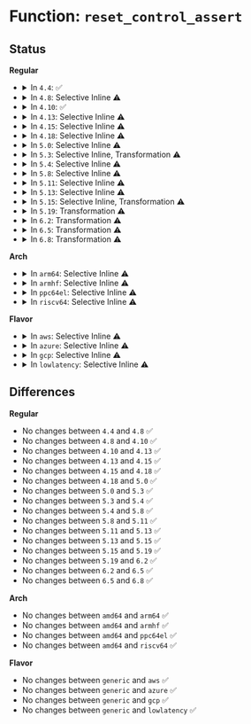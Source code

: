 # Function: <code>reset_control_assert</code>

## Status
<b>Regular</b>
<ul>
<li>
<details>
<summary>In <code>4.4</code>: ✅</summary>

```c
int reset_control_assert(struct reset_control *rstc);
```

**Collision:** Unique Global

**Inline:** No

**Transformation:** False

**Instances:**

```
In drivers/reset/core.c (ffffffff814df280)
Location: drivers/reset/core.c:106
Inline: False
Direct callers:
  - drivers/usb/host/ehci-platform.c:ehci_platform_remove
  - drivers/usb/host/ehci-platform.c:ehci_platform_probe
  - drivers/usb/host/ohci-platform.c:ohci_platform_remove
  - drivers/usb/host/ohci-platform.c:ohci_platform_probe
```
**Symbols:**

```
ffffffff814df280-ffffffff814df2a8: reset_control_assert (STB_GLOBAL)
```
</details>
</li>
<li>
<details>
<summary>In <code>4.8</code>: Selective Inline ⚠️</summary>

```c
int reset_control_assert(struct reset_control *rstc);
```

**Collision:** Unique Global

**Inline:** Selective

**Transformation:** False

**Instances:**

```
In drivers/reset/core.c (ffffffff81530580)
Location: drivers/reset/core.c:162
Inline: True
Direct callers:
  - drivers/usb/dwc2/platform.c:dwc2_driver_remove
  - drivers/usb/host/ehci-platform.c:ehci_platform_remove
  - drivers/usb/host/ehci-platform.c:ehci_platform_probe
  - drivers/usb/host/ohci-platform.c:ohci_platform_remove
  - drivers/usb/host/ohci-platform.c:ohci_platform_remove
  - drivers/usb/host/ohci-platform.c:ohci_platform_probe
  - drivers/usb/host/ohci-platform.c:ohci_platform_probe
  - drivers/usb/host/ohci-platform.c:ohci_platform_probe
```
**Symbols:**

```
ffffffff81530580-ffffffff815305eb: reset_control_assert (STB_GLOBAL)
```
</details>
</li>
<li>
<details>
<summary>In <code>4.10</code>: ✅</summary>

```c
int reset_control_assert(struct reset_control *rstc);
```

**Collision:** Unique Global

**Inline:** No

**Transformation:** False

**Instances:**

```
In drivers/reset/core.c (ffffffff8155cb00)
Location: drivers/reset/core.c:186
Inline: False
Direct callers:
  - drivers/usb/dwc2/platform.c:dwc2_driver_remove
  - drivers/usb/host/ehci-platform.c:ehci_platform_remove
  - drivers/usb/host/ehci-platform.c:ehci_platform_probe
  - drivers/usb/host/ohci-platform.c:ohci_platform_remove
  - drivers/usb/host/ohci-platform.c:ohci_platform_remove
  - drivers/usb/host/ohci-platform.c:ohci_platform_probe
  - drivers/usb/host/ohci-platform.c:ohci_platform_probe
  - drivers/usb/host/ohci-platform.c:ohci_platform_probe
```
**Symbols:**

```
ffffffff8155cb00-ffffffff8155cbb5: reset_control_assert (STB_GLOBAL)
```
</details>
</li>
<li>
<details>
<summary>In <code>4.13</code>: Selective Inline ⚠️</summary>

```c
int reset_control_assert(struct reset_control *rstc);
```

**Collision:** Unique Global

**Inline:** Selective

**Transformation:** False

**Instances:**

```
In drivers/reset/core.c (ffffffff815715d0)
Location: drivers/reset/core.c:197
Inline: True
Direct callers:
  - drivers/usb/dwc2/platform.c:dwc2_driver_remove
  - drivers/usb/host/ehci-platform.c:ehci_platform_remove
  - drivers/usb/host/ehci-platform.c:ehci_platform_probe
  - drivers/usb/host/ohci-platform.c:ohci_platform_remove
  - drivers/usb/host/ohci-platform.c:ohci_platform_remove
  - drivers/usb/host/ohci-platform.c:ohci_platform_probe
  - drivers/usb/host/ohci-platform.c:ohci_platform_probe
  - drivers/usb/host/ohci-platform.c:ohci_platform_probe
  - drivers/i2c/busses/i2c-designware-platdrv.c:dw_i2c_plat_remove
  - drivers/i2c/busses/i2c-designware-platdrv.c:dw_i2c_plat_probe
```
**Symbols:**

```
ffffffff815715d0-ffffffff81571650: reset_control_assert (STB_GLOBAL)
```
</details>
</li>
<li>
<details>
<summary>In <code>4.15</code>: Selective Inline ⚠️</summary>

```c
int reset_control_assert(struct reset_control *rstc);
```

**Collision:** Unique Global

**Inline:** Selective

**Transformation:** False

**Instances:**

```
In drivers/reset/core.c (ffffffff815d5ab0)
Location: drivers/reset/core.c:272
Inline: True
Direct callers:
  - drivers/usb/dwc2/platform.c:dwc2_driver_remove
  - drivers/usb/host/ehci-platform.c:ehci_platform_remove
  - drivers/usb/host/ehci-platform.c:ehci_platform_probe
  - drivers/usb/host/ohci-platform.c:ohci_platform_remove
  - drivers/usb/host/ohci-platform.c:ohci_platform_probe
  - drivers/i2c/busses/i2c-designware-platdrv.c:dw_i2c_plat_remove
  - drivers/i2c/busses/i2c-designware-platdrv.c:dw_i2c_plat_probe
```
**Symbols:**

```
ffffffff815d5ab0-ffffffff815d5be2: reset_control_assert (STB_GLOBAL)
```
</details>
</li>
<li>
<details>
<summary>In <code>4.18</code>: Selective Inline ⚠️</summary>

```c
int reset_control_assert(struct reset_control *rstc);
```

**Collision:** Unique Global

**Inline:** Selective

**Transformation:** False

**Instances:**

```
In drivers/reset/core.c (ffffffff8160e800)
Location: drivers/reset/core.c:302
Inline: True
Direct callers:
  - drivers/usb/dwc2/platform.c:dwc2_driver_remove
  - drivers/usb/dwc2/platform.c:dwc2_driver_remove
  - drivers/usb/host/ehci-platform.c:ehci_platform_remove
  - drivers/usb/host/ehci-platform.c:ehci_platform_probe
  - drivers/usb/host/ohci-platform.c:ohci_platform_remove
  - drivers/usb/host/ohci-platform.c:ohci_platform_probe
  - drivers/i2c/busses/i2c-designware-master.c:i2c_dw_prepare_recovery
  - drivers/i2c/busses/i2c-designware-platdrv.c:dw_i2c_plat_remove
  - drivers/i2c/busses/i2c-designware-platdrv.c:dw_i2c_plat_probe
```
**Symbols:**

```
ffffffff8160e800-ffffffff8160e919: reset_control_assert (STB_GLOBAL)
```
</details>
</li>
<li>
<details>
<summary>In <code>5.0</code>: Selective Inline ⚠️</summary>

```c
int reset_control_assert(struct reset_control *rstc);
```

**Collision:** Unique Global

**Inline:** Selective

**Transformation:** False

**Instances:**

```
In drivers/reset/core.c (ffffffff8162b740)
Location: drivers/reset/core.c:302
Inline: True
Direct callers:
  - drivers/pci/controller/dwc/pci-meson.c:meson_pcie_probe
  - drivers/pci/controller/dwc/pci-meson.c:meson_pcie_probe
  - drivers/pci/controller/dwc/pci-meson.c:meson_pcie_probe
  - drivers/usb/dwc2/platform.c:dwc2_driver_remove
  - drivers/usb/dwc2/platform.c:dwc2_driver_remove
  - drivers/usb/host/ehci-platform.c:ehci_platform_remove
  - drivers/usb/host/ehci-platform.c:ehci_platform_probe
  - drivers/usb/host/ohci-platform.c:ohci_platform_remove
  - drivers/usb/host/ohci-platform.c:ohci_platform_probe
  - drivers/i2c/busses/i2c-designware-master.c:i2c_dw_prepare_recovery
  - drivers/i2c/busses/i2c-designware-platdrv.c:dw_i2c_plat_remove
  - drivers/i2c/busses/i2c-designware-platdrv.c:dw_i2c_plat_probe
```
**Symbols:**

```
ffffffff8162b740-ffffffff8162b859: reset_control_assert (STB_GLOBAL)
```
</details>
</li>
<li>
<details>
<summary>In <code>5.3</code>: Selective Inline, Transformation ⚠️</summary>

```c
int reset_control_assert(struct reset_control *rstc);
```

**Collision:** Unique Global

**Inline:** Selective

**Transformation:** True

**Instances:**

```
In drivers/reset/core.c (ffffffff8165f533)
Location: drivers/reset/core.c:342
Inline: True
Direct callers:
  - drivers/pci/controller/dwc/pci-meson.c:meson_pcie_probe
  - drivers/pci/controller/dwc/pci-meson.c:meson_pcie_probe
  - drivers/pci/controller/dwc/pci-meson.c:meson_pcie_probe
  - drivers/net/phy/mdio_device.c:mdio_device_reset
  - drivers/usb/dwc2/platform.c:dwc2_driver_remove
  - drivers/usb/dwc2/platform.c:dwc2_driver_remove
  - drivers/usb/host/ehci-platform.c:ehci_platform_remove
  - drivers/usb/host/ehci-platform.c:ehci_platform_probe
  - drivers/usb/host/ohci-platform.c:ohci_platform_remove
  - drivers/usb/host/ohci-platform.c:ohci_platform_probe
  - drivers/i2c/busses/i2c-designware-master.c:i2c_dw_prepare_recovery
  - drivers/i2c/busses/i2c-designware-platdrv.c:dw_i2c_plat_remove
  - drivers/i2c/busses/i2c-designware-platdrv.c:dw_i2c_plat_probe
```
**Symbols:**

```
ffffffff8165f876-ffffffff8165f8c1: reset_control_assert.cold (STB_LOCAL)
ffffffff8165f500-ffffffff8165f65a: reset_control_assert (STB_GLOBAL)
```
</details>
</li>
<li>
<details>
<summary>In <code>5.4</code>: Selective Inline ⚠️</summary>

```c
int reset_control_assert(struct reset_control *rstc);
```

**Collision:** Unique Global

**Inline:** Selective

**Transformation:** False

**Instances:**

```
In drivers/reset/core.c (ffffffff81681c40)
Location: drivers/reset/core.c:341
Inline: True
Direct callers:
  - drivers/net/phy/mdio_device.c:mdio_device_reset
  - drivers/usb/dwc2/platform.c:dwc2_driver_remove
  - drivers/usb/dwc2/platform.c:dwc2_driver_remove
  - drivers/usb/host/ehci-platform.c:ehci_platform_remove
  - drivers/usb/host/ehci-platform.c:ehci_platform_probe
  - drivers/usb/host/ohci-platform.c:ohci_platform_remove
  - drivers/usb/host/ohci-platform.c:ohci_platform_probe
  - drivers/i2c/busses/i2c-designware-master.c:i2c_dw_prepare_recovery
  - drivers/i2c/busses/i2c-designware-platdrv.c:dw_i2c_plat_remove
  - drivers/i2c/busses/i2c-designware-platdrv.c:dw_i2c_plat_remove
  - drivers/i2c/busses/i2c-designware-platdrv.c:dw_i2c_plat_probe
```
**Symbols:**

```
ffffffff81681c40-ffffffff81681dbc: reset_control_assert (STB_GLOBAL)
```
</details>
</li>
<li>
<details>
<summary>In <code>5.8</code>: Selective Inline ⚠️</summary>

```c
int reset_control_assert(struct reset_control *rstc);
```

**Collision:** Unique Global

**Inline:** Selective

**Transformation:** False

**Instances:**

```
In drivers/reset/core.c (ffffffff81733070)
Location: drivers/reset/core.c:343
Inline: True
Direct callers:
  - drivers/net/phy/mdio_device.c:mdio_device_reset
  - drivers/usb/dwc2/platform.c:dwc2_driver_remove
  - drivers/usb/dwc2/platform.c:dwc2_driver_remove
  - drivers/usb/host/ehci-platform.c:ehci_platform_remove
  - drivers/usb/host/ehci-platform.c:ehci_platform_probe
  - drivers/usb/host/ohci-platform.c:ohci_platform_remove
  - drivers/usb/host/ohci-platform.c:ohci_platform_probe
  - drivers/i2c/busses/i2c-designware-master.c:i2c_dw_prepare_recovery
  - drivers/i2c/busses/i2c-designware-platdrv.c:dw_i2c_plat_remove
  - drivers/i2c/busses/i2c-designware-platdrv.c:dw_i2c_plat_probe
```
**Symbols:**

```
ffffffff81733070-ffffffff817331e8: reset_control_assert (STB_GLOBAL)
```
</details>
</li>
<li>
<details>
<summary>In <code>5.11</code>: Selective Inline ⚠️</summary>

```c
int reset_control_assert(struct reset_control *rstc);
```

**Collision:** Unique Global

**Inline:** Selective

**Transformation:** False

**Instances:**

```
In drivers/reset/core.c (ffffffff8174f230)
Location: drivers/reset/core.c:417
Inline: True
Direct callers:
  - drivers/net/phy/mdio_device.c:mdio_device_reset
  - drivers/usb/dwc2/platform.c:dwc2_driver_remove
  - drivers/usb/dwc2/platform.c:dwc2_driver_remove
  - drivers/usb/host/ehci-platform.c:ehci_platform_remove
  - drivers/usb/host/ehci-platform.c:ehci_platform_probe
  - drivers/usb/host/ohci-platform.c:ohci_platform_remove
  - drivers/usb/host/ohci-platform.c:ohci_platform_probe
  - drivers/i2c/busses/i2c-designware-master.c:i2c_dw_prepare_recovery
  - drivers/i2c/busses/i2c-designware-platdrv.c:dw_i2c_plat_remove
  - drivers/i2c/busses/i2c-designware-platdrv.c:dw_i2c_plat_probe
```
**Symbols:**

```
ffffffff8174f230-ffffffff8174f39b: reset_control_assert (STB_GLOBAL)
```
</details>
</li>
<li>
<details>
<summary>In <code>5.13</code>: Selective Inline ⚠️</summary>

```c
int reset_control_assert(struct reset_control *rstc);
```

**Collision:** Unique Global

**Inline:** Selective

**Transformation:** False

**Instances:**

```
In drivers/reset/core.c (ffffffff817331f0)
Location: drivers/reset/core.c:441
Inline: True
Direct callers:
  - drivers/dma/lgm/lgm-dma.c:intel_ldma_probe
  - drivers/reset/core.c:reset_control_bulk_deassert
  - drivers/reset/core.c:reset_control_bulk_assert
  - drivers/net/phy/mdio_device.c:mdio_device_reset
  - drivers/usb/dwc2/platform.c:dwc2_driver_remove
  - drivers/usb/dwc2/platform.c:dwc2_driver_remove
  - drivers/usb/host/ehci-platform.c:ehci_platform_remove
  - drivers/usb/host/ehci-platform.c:ehci_platform_probe
  - drivers/usb/host/ohci-platform.c:ohci_platform_remove
  - drivers/usb/host/ohci-platform.c:ohci_platform_probe
  - drivers/i2c/busses/i2c-designware-master.c:i2c_dw_prepare_recovery
  - drivers/i2c/busses/i2c-designware-platdrv.c:dw_i2c_plat_remove
  - drivers/i2c/busses/i2c-designware-platdrv.c:dw_i2c_plat_probe
```
**Symbols:**

```
ffffffff817331f0-ffffffff8173335f: reset_control_assert (STB_GLOBAL)
```
</details>
</li>
<li>
<details>
<summary>In <code>5.15</code>: Selective Inline, Transformation ⚠️</summary>

```c
int reset_control_assert(struct reset_control *rstc);
```

**Collision:** Unique Global

**Inline:** Selective

**Transformation:** True

**Instances:**

```
In drivers/reset/core.c (ffffffff817b3972)
Location: drivers/reset/core.c:441
Inline: True
Direct callers:
  - drivers/dma/lgm/lgm-dma.c:intel_ldma_probe
  - drivers/reset/core.c:reset_control_bulk_deassert
  - drivers/reset/core.c:reset_control_bulk_assert
  - drivers/net/phy/mdio_device.c:mdio_device_reset
  - drivers/usb/dwc2/platform.c:dwc2_driver_remove
  - drivers/usb/dwc2/platform.c:dwc2_driver_remove
  - drivers/usb/host/ehci-platform.c:ehci_platform_remove
  - drivers/usb/host/ehci-platform.c:ehci_platform_probe
  - drivers/usb/host/ohci-platform.c:ohci_platform_remove
  - drivers/usb/host/ohci-platform.c:ohci_platform_probe
  - drivers/i2c/busses/i2c-designware-master.c:i2c_dw_prepare_recovery
  - drivers/i2c/busses/i2c-designware-platdrv.c:dw_i2c_plat_remove
  - drivers/i2c/busses/i2c-designware-platdrv.c:dw_i2c_plat_probe
```
**Symbols:**

```
ffffffff81cf8696-ffffffff81cf86d8: reset_control_assert.cold (STB_LOCAL)
ffffffff817b3930-ffffffff817b3ad5: reset_control_assert (STB_GLOBAL)
```
</details>
</li>
<li>
<details>
<summary>In <code>5.19</code>: Transformation ⚠️</summary>

```c
int reset_control_assert(struct reset_control *rstc);
```

**Collision:** Unique Global

**Inline:** No

**Transformation:** True

**Instances:**

```
In drivers/reset/core.c (0)
Location: drivers/reset/core.c:442
Inline: False
Direct callers:
  - drivers/dma/lgm/lgm-dma.c:intel_ldma_probe
  - drivers/reset/core.c:reset_control_bulk_deassert
  - drivers/reset/core.c:reset_control_deassert
  - drivers/reset/core.c:reset_control_bulk_assert
  - drivers/reset/core.c:reset_control_assert
  - drivers/net/phy/mdio_device.c:mdio_device_reset
  - drivers/usb/dwc2/platform.c:dwc2_driver_remove
  - drivers/usb/dwc2/platform.c:dwc2_driver_remove
  - drivers/usb/host/ehci-platform.c:ehci_platform_remove
  - drivers/usb/host/ehci-platform.c:ehci_platform_probe
  - drivers/usb/host/ohci-platform.c:ohci_platform_remove
  - drivers/usb/host/ohci-platform.c:ohci_platform_probe
  - drivers/i2c/busses/i2c-designware-master.c:i2c_dw_prepare_recovery
  - drivers/i2c/busses/i2c-designware-platdrv.c:dw_i2c_plat_remove
  - drivers/i2c/busses/i2c-designware-platdrv.c:dw_i2c_plat_probe
```
**Symbols:**

```
ffffffff81ec07a5-ffffffff81ec07e7: reset_control_assert.cold (STB_LOCAL)
ffffffff818ef720-ffffffff818ef8c7: reset_control_assert (STB_GLOBAL)
```
</details>
</li>
<li>
<details>
<summary>In <code>6.2</code>: Transformation ⚠️</summary>

```c
int reset_control_assert(struct reset_control *rstc);
```

**Collision:** Unique Global

**Inline:** No

**Transformation:** True

**Instances:**

```
In drivers/reset/core.c (0)
Location: drivers/reset/core.c:442
Inline: False
Direct callers:
  - drivers/dma/lgm/lgm-dma.c:intel_ldma_probe
  - drivers/reset/core.c:reset_control_bulk_deassert
  - drivers/reset/core.c:reset_control_deassert
  - drivers/reset/core.c:reset_control_bulk_assert
  - drivers/reset/core.c:reset_control_assert
  - drivers/net/phy/mdio_device.c:mdio_device_reset
  - drivers/usb/dwc2/platform.c:dwc2_driver_remove
  - drivers/usb/dwc2/platform.c:dwc2_driver_remove
  - drivers/usb/host/ehci-platform.c:ehci_platform_remove
  - drivers/usb/host/ehci-platform.c:ehci_platform_probe
  - drivers/usb/host/ohci-platform.c:ohci_platform_remove
  - drivers/usb/host/ohci-platform.c:ohci_platform_probe
  - drivers/i2c/busses/i2c-designware-master.c:i2c_dw_prepare_recovery
  - drivers/i2c/busses/i2c-designware-platdrv.c:dw_i2c_plat_remove
  - drivers/i2c/busses/i2c-designware-platdrv.c:dw_i2c_plat_probe
```
**Symbols:**

```
ffffffff82094f0b-ffffffff82094f4d: reset_control_assert.cold (STB_LOCAL)
ffffffff81a47450-ffffffff81a475f7: reset_control_assert (STB_GLOBAL)
```
</details>
</li>
<li>
<details>
<summary>In <code>6.5</code>: Transformation ⚠️</summary>

```c
int reset_control_assert(struct reset_control *rstc);
```

**Collision:** Unique Global

**Inline:** No

**Transformation:** True

**Instances:**

```
In drivers/reset/core.c (0)
Location: drivers/reset/core.c:442
Inline: False
Direct callers:
  - drivers/dma/lgm/lgm-dma.c:intel_ldma_probe
  - drivers/reset/core.c:reset_control_bulk_deassert
  - drivers/reset/core.c:reset_control_deassert
  - drivers/reset/core.c:reset_control_bulk_assert
  - drivers/reset/core.c:reset_control_assert
  - drivers/net/phy/mdio_device.c:mdio_device_reset
  - drivers/usb/dwc2/platform.c:dwc2_lowlevel_hw_init
  - drivers/usb/host/ehci-platform.c:ehci_platform_remove
  - drivers/usb/host/ehci-platform.c:ehci_platform_probe
  - drivers/usb/host/ohci-platform.c:ohci_platform_remove
  - drivers/usb/host/ohci-platform.c:ohci_platform_probe
  - drivers/i2c/busses/i2c-designware-master.c:i2c_dw_prepare_recovery
  - drivers/i2c/busses/i2c-designware-platdrv.c:dw_i2c_plat_remove
  - drivers/i2c/busses/i2c-designware-platdrv.c:dw_i2c_plat_probe
```
**Symbols:**

```
ffffffff82115d30-ffffffff82115d72: reset_control_assert.cold (STB_LOCAL)
ffffffff81a91600-ffffffff81a917ac: reset_control_assert (STB_GLOBAL)
```
</details>
</li>
<li>
<details>
<summary>In <code>6.8</code>: Transformation ⚠️</summary>

```c
int reset_control_assert(struct reset_control *rstc);
```

**Collision:** Unique Global

**Inline:** No

**Transformation:** True

**Instances:**

```
In drivers/reset/core.c (0)
Location: drivers/reset/core.c:442
Inline: False
Direct callers:
  - drivers/dma/lgm/lgm-dma.c:intel_ldma_probe
  - drivers/reset/core.c:reset_control_bulk_deassert
  - drivers/reset/core.c:reset_control_deassert
  - drivers/reset/core.c:reset_control_bulk_assert
  - drivers/reset/core.c:reset_control_assert
  - drivers/net/phy/mdio_device.c:mdio_device_reset
  - drivers/usb/dwc2/platform.c:dwc2_lowlevel_hw_init
  - drivers/usb/host/ehci-platform.c:ehci_platform_remove
  - drivers/usb/host/ehci-platform.c:ehci_platform_probe
  - drivers/usb/host/ohci-platform.c:ohci_platform_remove
  - drivers/usb/host/ohci-platform.c:ohci_platform_probe
  - drivers/i2c/busses/i2c-designware-master.c:i2c_dw_prepare_recovery
  - drivers/i2c/busses/i2c-designware-platdrv.c:dw_i2c_plat_remove
  - drivers/i2c/busses/i2c-designware-platdrv.c:dw_i2c_plat_probe
```
**Symbols:**

```
ffffffff821f3a37-ffffffff821f3a79: reset_control_assert.cold (STB_LOCAL)
ffffffff81ae3f70-ffffffff81ae411c: reset_control_assert (STB_GLOBAL)
```
</details>
</li>
</ul>
<b>Arch</b>
<ul>
<li>
<details>
<summary>In <code>arm64</code>: Selective Inline ⚠️</summary>

```c
int reset_control_assert(struct reset_control *rstc);
```

**Collision:** Unique Global

**Inline:** Selective

**Transformation:** False

**Instances:**

```
In drivers/reset/core.c (ffff80001084d048)
Location: drivers/reset/core.c:341
Inline: True
Direct callers:
  - drivers/pinctrl/sunxi/pinctrl-sun6i-a31-r.c:sun6i_a31_r_pinctrl_probe
  - drivers/pinctrl/sunxi/pinctrl-sun8i-a23-r.c:sun8i_a23_r_pinctrl_probe
  - drivers/pci/controller/pcie-rockchip.c:rockchip_pcie_init_port
  - drivers/pci/controller/pcie-rockchip.c:rockchip_pcie_init_port
  - drivers/pci/controller/pcie-rockchip.c:rockchip_pcie_init_port
  - drivers/pci/controller/pcie-rockchip.c:rockchip_pcie_init_port
  - drivers/pci/controller/pcie-rockchip.c:rockchip_pcie_init_port
  - drivers/pci/controller/pcie-rockchip.c:rockchip_pcie_init_port
  - drivers/pci/controller/pcie-rockchip.c:rockchip_pcie_init_port
  - drivers/pci/controller/pcie-mediatek.c:mtk_pcie_enable_port
  - drivers/pci/controller/dwc/pci-imx6.c:imx6_pcie_suspend_noirq
  - drivers/pci/controller/dwc/pci-imx6.c:imx6_pcie_suspend_noirq
  - drivers/pci/controller/dwc/pci-imx6.c:imx6_pcie_assert_core_reset
  - drivers/pci/controller/dwc/pci-imx6.c:imx6_pcie_assert_core_reset
  - drivers/pci/controller/dwc/pcie-qcom.c:qcom_pcie_init_2_3_3
  - drivers/pci/controller/dwc/pcie-qcom.c:qcom_pcie_init_2_3_3
  - drivers/pci/controller/dwc/pcie-qcom.c:qcom_pcie_init_2_4_0
  - drivers/pci/controller/dwc/pcie-qcom.c:qcom_pcie_init_2_4_0
  - drivers/pci/controller/dwc/pcie-qcom.c:qcom_pcie_init_2_4_0
  - drivers/pci/controller/dwc/pcie-qcom.c:qcom_pcie_init_2_4_0
  - drivers/pci/controller/dwc/pcie-qcom.c:qcom_pcie_init_2_4_0
  - drivers/pci/controller/dwc/pcie-qcom.c:qcom_pcie_init_2_4_0
  - drivers/pci/controller/dwc/pcie-qcom.c:qcom_pcie_init_2_4_0
  - drivers/pci/controller/dwc/pcie-qcom.c:qcom_pcie_init_2_4_0
  - drivers/pci/controller/dwc/pcie-qcom.c:qcom_pcie_init_2_4_0
  - drivers/pci/controller/dwc/pcie-qcom.c:qcom_pcie_init_2_4_0
  - drivers/pci/controller/dwc/pcie-qcom.c:qcom_pcie_init_2_4_0
  - drivers/pci/controller/dwc/pcie-qcom.c:qcom_pcie_init_2_4_0
  - drivers/pci/controller/dwc/pcie-qcom.c:qcom_pcie_init_2_4_0
  - drivers/pci/controller/dwc/pcie-qcom.c:qcom_pcie_init_2_4_0
  - drivers/pci/controller/dwc/pcie-qcom.c:qcom_pcie_init_2_4_0
  - drivers/pci/controller/dwc/pcie-qcom.c:qcom_pcie_init_2_4_0
  - drivers/pci/controller/dwc/pcie-qcom.c:qcom_pcie_init_2_4_0
  - drivers/pci/controller/dwc/pcie-qcom.c:qcom_pcie_init_2_4_0
  - drivers/pci/controller/dwc/pcie-qcom.c:qcom_pcie_deinit_2_4_0
  - drivers/pci/controller/dwc/pcie-qcom.c:qcom_pcie_deinit_2_4_0
  - drivers/pci/controller/dwc/pcie-qcom.c:qcom_pcie_deinit_2_4_0
  - drivers/pci/controller/dwc/pcie-qcom.c:qcom_pcie_deinit_2_4_0
  - drivers/pci/controller/dwc/pcie-qcom.c:qcom_pcie_deinit_2_4_0
  - drivers/pci/controller/dwc/pcie-qcom.c:qcom_pcie_deinit_2_4_0
  - drivers/pci/controller/dwc/pcie-qcom.c:qcom_pcie_deinit_2_4_0
  - drivers/pci/controller/dwc/pcie-qcom.c:qcom_pcie_deinit_2_4_0
  - drivers/pci/controller/dwc/pcie-qcom.c:qcom_pcie_deinit_2_4_0
  - drivers/pci/controller/dwc/pcie-qcom.c:qcom_pcie_init_1_0_0
  - drivers/pci/controller/dwc/pcie-qcom.c:qcom_pcie_deinit_1_0_0
  - drivers/pci/controller/dwc/pcie-qcom.c:qcom_pcie_init_2_1_0
  - drivers/pci/controller/dwc/pcie-qcom.c:qcom_pcie_deinit_2_1_0
  - drivers/pci/controller/dwc/pcie-qcom.c:qcom_pcie_deinit_2_1_0
  - drivers/pci/controller/dwc/pcie-qcom.c:qcom_pcie_deinit_2_1_0
  - drivers/pci/controller/dwc/pcie-qcom.c:qcom_pcie_deinit_2_1_0
  - drivers/pci/controller/dwc/pcie-qcom.c:qcom_pcie_deinit_2_1_0
  - drivers/pci/controller/dwc/pcie-histb.c:histb_pcie_remove
  - drivers/pci/controller/dwc/pcie-histb.c:histb_pcie_remove
  - drivers/pci/controller/dwc/pcie-histb.c:histb_pcie_remove
  - drivers/pci/controller/dwc/pcie-histb.c:histb_pcie_probe
  - drivers/pci/controller/dwc/pcie-histb.c:histb_pcie_probe
  - drivers/pci/controller/dwc/pcie-histb.c:histb_pcie_probe
  - drivers/clk/sunxi/clk-sun9i-mmc.c:sun9i_a80_mmc_config_clk_probe
  - drivers/clk/sunxi-ng/ccu-sun8i-de2.c:sunxi_de2_clk_probe
  - drivers/soc/amlogic/meson-ee-pwrc.c:meson_ee_pwrc_on
  - drivers/tty/serial/8250/8250_dw.c:dw8250_remove
  - drivers/tty/serial/8250/8250_dw.c:dw8250_probe
  - drivers/tty/serial/8250/8250_of.c:of_platform_serial_remove
  - drivers/ata/libahci_platform.c:ahci_platform_disable_resources
  - drivers/net/phy/mdio_device.c:mdio_device_reset
  - drivers/usb/dwc2/platform.c:dwc2_driver_remove
  - drivers/usb/dwc2/platform.c:dwc2_driver_remove
  - drivers/usb/dwc2/platform.c:dwc2_driver_remove
  - drivers/usb/dwc2/platform.c:dwc2_driver_remove
  - drivers/i2c/busses/i2c-designware-master.c:i2c_dw_prepare_recovery
  - drivers/i2c/busses/i2c-designware-platdrv.c:dw_i2c_plat_remove
  - drivers/i2c/busses/i2c-designware-platdrv.c:dw_i2c_plat_remove
  - drivers/i2c/busses/i2c-designware-platdrv.c:dw_i2c_plat_probe
  - drivers/mmc/host/mmci_stm32_sdmmc.c:mmci_sdmmc_set_pwrreg
```
**Symbols:**

```
ffff80001084d048-ffff80001084d1f8: reset_control_assert (STB_GLOBAL)
```
</details>
</li>
<li>
<details>
<summary>In <code>armhf</code>: Selective Inline ⚠️</summary>

```c
int reset_control_assert(struct reset_control *rstc);
```

**Collision:** Unique Global

**Inline:** Selective

**Transformation:** False

**Instances:**

```
In drivers/reset/core.c (c09594c4)
Location: drivers/reset/core.c:341
Inline: True
Direct callers:
  - arch/arm/mach-meson/platsmp.c:meson8b_smp_boot_secondary
  - arch/arm/mach-meson/platsmp.c:meson8_smp_boot_secondary
  - arch/arm/mach-rockchip/platsmp.c:pmu_set_power_domain
  - drivers/bus/ti-sysc.c:sysc_remove
  - drivers/bus/ti-sysc.c:sysc_probe
  - drivers/bus/ti-sysc.c:sysc_init_module
  - drivers/bus/ti-sysc.c:sysc_runtime_suspend
  - drivers/bus/ti-sysc.c:sysc_runtime_suspend
  - drivers/pinctrl/tegra/pinctrl-tegra-xusb.c:tegra_xusb_padctl_legacy_remove
  - drivers/pinctrl/tegra/pinctrl-tegra-xusb.c:tegra_xusb_padctl_legacy_probe
  - drivers/pci/controller/pci-tegra.c:tegra_pcie_pm_resume
  - drivers/pci/controller/pci-tegra.c:tegra_pcie_pm_resume
  - drivers/pci/controller/pci-tegra.c:tegra_pcie_pm_resume
  - drivers/pci/controller/pci-tegra.c:tegra_pcie_pm_resume
  - drivers/pci/controller/pci-tegra.c:tegra_pcie_pm_suspend
  - drivers/pci/controller/pci-tegra.c:tegra_pcie_pm_suspend
  - drivers/pci/controller/pci-tegra.c:tegra_pcie_power_off
  - drivers/pci/controller/pcie-rockchip.c:rockchip_pcie_init_port
  - drivers/pci/controller/pcie-rockchip.c:rockchip_pcie_init_port
  - drivers/pci/controller/pcie-rockchip.c:rockchip_pcie_init_port
  - drivers/pci/controller/pcie-rockchip.c:rockchip_pcie_init_port
  - drivers/pci/controller/pcie-rockchip.c:rockchip_pcie_init_port
  - drivers/pci/controller/pcie-rockchip.c:rockchip_pcie_init_port
  - drivers/pci/controller/pcie-rockchip.c:rockchip_pcie_init_port
  - drivers/pci/controller/pcie-mediatek.c:mtk_pcie_enable_port
  - drivers/pci/controller/dwc/pci-imx6.c:imx6_pcie_suspend_noirq
  - drivers/pci/controller/dwc/pci-imx6.c:imx6_pcie_suspend_noirq
  - drivers/pci/controller/dwc/pci-imx6.c:imx6_pcie_assert_core_reset
  - drivers/pci/controller/dwc/pci-imx6.c:imx6_pcie_assert_core_reset
  - drivers/pci/controller/dwc/pcie-qcom.c:qcom_pcie_init_2_3_3
  - drivers/pci/controller/dwc/pcie-qcom.c:qcom_pcie_init_2_3_3
  - drivers/pci/controller/dwc/pcie-qcom.c:qcom_pcie_init_2_4_0
  - drivers/pci/controller/dwc/pcie-qcom.c:qcom_pcie_init_2_4_0
  - drivers/pci/controller/dwc/pcie-qcom.c:qcom_pcie_init_2_4_0
  - drivers/pci/controller/dwc/pcie-qcom.c:qcom_pcie_init_2_4_0
  - drivers/pci/controller/dwc/pcie-qcom.c:qcom_pcie_init_2_4_0
  - drivers/pci/controller/dwc/pcie-qcom.c:qcom_pcie_init_2_4_0
  - drivers/pci/controller/dwc/pcie-qcom.c:qcom_pcie_init_2_4_0
  - drivers/pci/controller/dwc/pcie-qcom.c:qcom_pcie_init_2_4_0
  - drivers/pci/controller/dwc/pcie-qcom.c:qcom_pcie_init_2_4_0
  - drivers/pci/controller/dwc/pcie-qcom.c:qcom_pcie_init_2_4_0
  - drivers/pci/controller/dwc/pcie-qcom.c:qcom_pcie_init_2_4_0
  - drivers/pci/controller/dwc/pcie-qcom.c:qcom_pcie_init_2_4_0
  - drivers/pci/controller/dwc/pcie-qcom.c:qcom_pcie_init_2_4_0
  - drivers/pci/controller/dwc/pcie-qcom.c:qcom_pcie_init_2_4_0
  - drivers/pci/controller/dwc/pcie-qcom.c:qcom_pcie_init_2_4_0
  - drivers/pci/controller/dwc/pcie-qcom.c:qcom_pcie_init_2_4_0
  - drivers/pci/controller/dwc/pcie-qcom.c:qcom_pcie_init_2_4_0
  - drivers/pci/controller/dwc/pcie-qcom.c:qcom_pcie_init_2_4_0
  - drivers/pci/controller/dwc/pcie-qcom.c:qcom_pcie_deinit_2_4_0
  - drivers/pci/controller/dwc/pcie-qcom.c:qcom_pcie_deinit_2_4_0
  - drivers/pci/controller/dwc/pcie-qcom.c:qcom_pcie_deinit_2_4_0
  - drivers/pci/controller/dwc/pcie-qcom.c:qcom_pcie_deinit_2_4_0
  - drivers/pci/controller/dwc/pcie-qcom.c:qcom_pcie_deinit_2_4_0
  - drivers/pci/controller/dwc/pcie-qcom.c:qcom_pcie_deinit_2_4_0
  - drivers/pci/controller/dwc/pcie-qcom.c:qcom_pcie_deinit_2_4_0
  - drivers/pci/controller/dwc/pcie-qcom.c:qcom_pcie_deinit_2_4_0
  - drivers/pci/controller/dwc/pcie-qcom.c:qcom_pcie_deinit_2_4_0
  - drivers/pci/controller/dwc/pcie-qcom.c:qcom_pcie_init_1_0_0
  - drivers/pci/controller/dwc/pcie-qcom.c:qcom_pcie_deinit_1_0_0
  - drivers/pci/controller/dwc/pcie-qcom.c:qcom_pcie_init_2_1_0
  - drivers/pci/controller/dwc/pcie-qcom.c:qcom_pcie_deinit_2_1_0
  - drivers/pci/controller/dwc/pcie-qcom.c:qcom_pcie_deinit_2_1_0
  - drivers/pci/controller/dwc/pcie-qcom.c:qcom_pcie_deinit_2_1_0
  - drivers/pci/controller/dwc/pcie-qcom.c:qcom_pcie_deinit_2_1_0
  - drivers/pci/controller/dwc/pcie-qcom.c:qcom_pcie_deinit_2_1_0
  - drivers/pci/controller/dwc/pcie-histb.c:histb_pcie_remove
  - drivers/pci/controller/dwc/pcie-histb.c:histb_pcie_remove
  - drivers/pci/controller/dwc/pcie-histb.c:histb_pcie_remove
  - drivers/pci/controller/dwc/pcie-histb.c:histb_pcie_probe
  - drivers/pci/controller/dwc/pcie-histb.c:histb_pcie_probe
  - drivers/pci/controller/dwc/pcie-histb.c:histb_pcie_probe
  - drivers/pci/controller/dwc/pcie-uniphier.c:uniphier_pcie_remove
  - drivers/pci/controller/dwc/pcie-uniphier.c:uniphier_pcie_probe
  - drivers/clk/tegra/clk-dfll.c:tegra_dfll_unregister
  - drivers/clk/tegra/clk-dfll.c:dfll_init
  - drivers/dma/tegra20-apb-dma.c:tegra_dma_probe
  - drivers/soc/amlogic/meson-ee-pwrc.c:meson_ee_pwrc_on
  - drivers/soc/tegra/pmc.c:tegra_powergate_init
  - drivers/soc/tegra/pmc.c:tegra_genpd_power_off
  - drivers/tty/serial/8250/8250_of.c:of_platform_serial_remove
  - drivers/ata/libahci_platform.c:ahci_platform_disable_resources
  - drivers/net/phy/mdio_device.c:mdio_device_reset
  - drivers/usb/dwc2/platform.c:dwc2_driver_remove
  - drivers/usb/dwc2/platform.c:dwc2_driver_remove
  - drivers/i2c/busses/i2c-designware-master.c:i2c_dw_prepare_recovery
  - drivers/i2c/busses/i2c-designware-platdrv.c:dw_i2c_plat_remove
  - drivers/i2c/busses/i2c-designware-platdrv.c:dw_i2c_plat_probe
  - drivers/mmc/host/mmci_stm32_sdmmc.c:mmci_sdmmc_set_pwrreg
  - drivers/clocksource/dw_apb_timer_of.c:timer_get_base_and_rate
```
**Symbols:**

```
c09594c4-c09596c4: reset_control_assert (STB_GLOBAL)
```
</details>
</li>
<li>
<details>
<summary>In <code>ppc64el</code>: Selective Inline ⚠️</summary>

```c
int reset_control_assert(struct reset_control *rstc);
```

**Collision:** Unique Global

**Inline:** Selective

**Transformation:** False

**Instances:**

```
In drivers/reset/core.c (c0000000008eb5d0)
Location: drivers/reset/core.c:341
Inline: True
Direct callers:
  - drivers/tty/serial/8250/8250_of.c:of_platform_serial_remove
  - drivers/net/phy/mdio_device.c:mdio_device_reset
  - drivers/usb/dwc2/platform.c:dwc2_driver_remove
  - drivers/usb/dwc2/platform.c:dwc2_driver_remove
  - drivers/usb/dwc2/platform.c:dwc2_driver_remove
  - drivers/usb/dwc2/platform.c:dwc2_driver_remove
  - drivers/i2c/busses/i2c-designware-master.c:i2c_dw_prepare_recovery
  - drivers/i2c/busses/i2c-designware-platdrv.c:dw_i2c_plat_remove
  - drivers/i2c/busses/i2c-designware-platdrv.c:dw_i2c_plat_probe
```
**Symbols:**

```
c0000000008eb5d0-c0000000008eb858: reset_control_assert (STB_GLOBAL)
```
</details>
</li>
<li>
<details>
<summary>In <code>riscv64</code>: Selective Inline ⚠️</summary>

```c
int reset_control_assert(struct reset_control *rstc);
```

**Collision:** Unique Global

**Inline:** Selective

**Transformation:** False

**Instances:**

```
In drivers/reset/core.c (ffffffe00052c790)
Location: drivers/reset/core.c:341
Inline: True
Direct callers:
  - drivers/tty/serial/8250/8250_of.c:of_platform_serial_remove
  - drivers/net/phy/mdio_device.c:mdio_device_reset
  - drivers/usb/dwc2/platform.c:dwc2_driver_remove
  - drivers/usb/dwc2/platform.c:dwc2_driver_remove
  - drivers/i2c/busses/i2c-designware-master.c:i2c_dw_prepare_recovery
  - drivers/i2c/busses/i2c-designware-platdrv.c:dw_i2c_plat_remove
  - drivers/i2c/busses/i2c-designware-platdrv.c:dw_i2c_plat_probe
```
**Symbols:**

```
ffffffe00052c790-ffffffe00052c8a6: reset_control_assert (STB_GLOBAL)
```
</details>
</li>
</ul>
<b>Flavor</b>
<ul>
<li>
<details>
<summary>In <code>aws</code>: Selective Inline ⚠️</summary>

```c
int reset_control_assert(struct reset_control *rstc);
```

**Collision:** Unique Global

**Inline:** Selective

**Transformation:** False

**Instances:**

```
In drivers/reset/core.c (ffffffff816476c0)
Location: drivers/reset/core.c:341
Inline: True
Direct callers:
  - drivers/pci/controller/dwc/pci-meson.c:meson_pcie_probe
  - drivers/pci/controller/dwc/pci-meson.c:meson_pcie_probe
  - drivers/pci/controller/dwc/pci-meson.c:meson_pcie_probe
  - drivers/net/phy/mdio_device.c:mdio_device_reset
  - drivers/usb/dwc2/platform.c:dwc2_driver_remove
  - drivers/usb/dwc2/platform.c:dwc2_driver_remove
  - drivers/usb/host/ehci-platform.c:ehci_platform_remove
  - drivers/usb/host/ehci-platform.c:ehci_platform_probe
  - drivers/usb/host/ohci-platform.c:ohci_platform_remove
  - drivers/usb/host/ohci-platform.c:ohci_platform_probe
```
**Symbols:**

```
ffffffff816476c0-ffffffff8164783c: reset_control_assert (STB_GLOBAL)
```
</details>
</li>
<li>
<details>
<summary>In <code>azure</code>: Selective Inline ⚠️</summary>

```c
int reset_control_assert(struct reset_control *rstc);
```

**Collision:** Unique Global

**Inline:** Selective

**Transformation:** False

**Instances:**

```
In drivers/reset/core.c (ffffffff81627b20)
Location: drivers/reset/core.c:341
Inline: True
Direct callers:
  - drivers/pci/controller/dwc/pci-meson.c:meson_pcie_probe
  - drivers/pci/controller/dwc/pci-meson.c:meson_pcie_probe
  - drivers/pci/controller/dwc/pci-meson.c:meson_pcie_probe
  - drivers/net/phy/mdio_device.c:mdio_device_reset
```
**Symbols:**

```
ffffffff81627b20-ffffffff81627c9c: reset_control_assert (STB_GLOBAL)
```
</details>
</li>
<li>
<details>
<summary>In <code>gcp</code>: Selective Inline ⚠️</summary>

```c
int reset_control_assert(struct reset_control *rstc);
```

**Collision:** Unique Global

**Inline:** Selective

**Transformation:** False

**Instances:**

```
In drivers/reset/core.c (ffffffff81675a80)
Location: drivers/reset/core.c:341
Inline: True
Direct callers:
  - drivers/pci/controller/dwc/pci-meson.c:meson_pcie_probe
  - drivers/pci/controller/dwc/pci-meson.c:meson_pcie_probe
  - drivers/pci/controller/dwc/pci-meson.c:meson_pcie_probe
  - drivers/net/phy/mdio_device.c:mdio_device_reset
  - drivers/usb/dwc2/platform.c:dwc2_driver_remove
  - drivers/usb/dwc2/platform.c:dwc2_driver_remove
  - drivers/usb/host/ehci-platform.c:ehci_platform_remove
  - drivers/usb/host/ehci-platform.c:ehci_platform_probe
  - drivers/usb/host/ohci-platform.c:ohci_platform_remove
  - drivers/usb/host/ohci-platform.c:ohci_platform_probe
  - drivers/i2c/busses/i2c-designware-master.c:i2c_dw_prepare_recovery
  - drivers/i2c/busses/i2c-designware-platdrv.c:dw_i2c_plat_remove
  - drivers/i2c/busses/i2c-designware-platdrv.c:dw_i2c_plat_remove
  - drivers/i2c/busses/i2c-designware-platdrv.c:dw_i2c_plat_probe
```
**Symbols:**

```
ffffffff81675a80-ffffffff81675bfc: reset_control_assert (STB_GLOBAL)
```
</details>
</li>
<li>
<details>
<summary>In <code>lowlatency</code>: Selective Inline ⚠️</summary>

```c
int reset_control_assert(struct reset_control *rstc);
```

**Collision:** Unique Global

**Inline:** Selective

**Transformation:** False

**Instances:**

```
In drivers/reset/core.c (ffffffff816900e0)
Location: drivers/reset/core.c:341
Inline: True
Direct callers:
  - drivers/net/phy/mdio_device.c:mdio_device_reset
  - drivers/usb/dwc2/platform.c:dwc2_driver_remove
  - drivers/usb/dwc2/platform.c:dwc2_driver_remove
  - drivers/usb/host/ehci-platform.c:ehci_platform_remove
  - drivers/usb/host/ehci-platform.c:ehci_platform_probe
  - drivers/usb/host/ohci-platform.c:ohci_platform_remove
  - drivers/usb/host/ohci-platform.c:ohci_platform_probe
  - drivers/i2c/busses/i2c-designware-master.c:i2c_dw_prepare_recovery
  - drivers/i2c/busses/i2c-designware-platdrv.c:dw_i2c_plat_remove
  - drivers/i2c/busses/i2c-designware-platdrv.c:dw_i2c_plat_remove
  - drivers/i2c/busses/i2c-designware-platdrv.c:dw_i2c_plat_probe
```
**Symbols:**

```
ffffffff816900e0-ffffffff8169025c: reset_control_assert (STB_GLOBAL)
```
</details>
</li>
</ul>

## Differences
<b>Regular</b>
<ul>
<li>
No changes between <code>4.4</code> and <code>4.8</code> ✅
</li>
<li>
No changes between <code>4.8</code> and <code>4.10</code> ✅
</li>
<li>
No changes between <code>4.10</code> and <code>4.13</code> ✅
</li>
<li>
No changes between <code>4.13</code> and <code>4.15</code> ✅
</li>
<li>
No changes between <code>4.15</code> and <code>4.18</code> ✅
</li>
<li>
No changes between <code>4.18</code> and <code>5.0</code> ✅
</li>
<li>
No changes between <code>5.0</code> and <code>5.3</code> ✅
</li>
<li>
No changes between <code>5.3</code> and <code>5.4</code> ✅
</li>
<li>
No changes between <code>5.4</code> and <code>5.8</code> ✅
</li>
<li>
No changes between <code>5.8</code> and <code>5.11</code> ✅
</li>
<li>
No changes between <code>5.11</code> and <code>5.13</code> ✅
</li>
<li>
No changes between <code>5.13</code> and <code>5.15</code> ✅
</li>
<li>
No changes between <code>5.15</code> and <code>5.19</code> ✅
</li>
<li>
No changes between <code>5.19</code> and <code>6.2</code> ✅
</li>
<li>
No changes between <code>6.2</code> and <code>6.5</code> ✅
</li>
<li>
No changes between <code>6.5</code> and <code>6.8</code> ✅
</li>
</ul>
<b>Arch</b>
<ul>
<li>
No changes between <code>amd64</code> and <code>arm64</code> ✅
</li>
<li>
No changes between <code>amd64</code> and <code>armhf</code> ✅
</li>
<li>
No changes between <code>amd64</code> and <code>ppc64el</code> ✅
</li>
<li>
No changes between <code>amd64</code> and <code>riscv64</code> ✅
</li>
</ul>
<b>Flavor</b>
<ul>
<li>
No changes between <code>generic</code> and <code>aws</code> ✅
</li>
<li>
No changes between <code>generic</code> and <code>azure</code> ✅
</li>
<li>
No changes between <code>generic</code> and <code>gcp</code> ✅
</li>
<li>
No changes between <code>generic</code> and <code>lowlatency</code> ✅
</li>
</ul>
